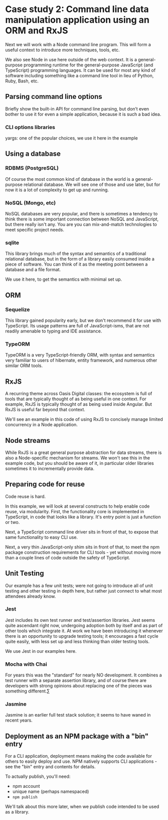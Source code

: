 # Case study 2: Command line data manipulation application using an ORM and RxJS

Next we will work with a Node command line program. This will form a useful
context to introduce more techniques, tools, etc.

We also see Node in use here outside of the web context. It is a general-purpose
programming runtime for the general-purpose JavaScript (and TypeScript)
programming languages. It can be used for most any kind of software including
something like a command line tool in lieu of Python, Ruby, Bash, etc.

## Parsing command line options

Briefly show the built-in API for command line parsing, but don’t even bother to
use it for even a simple application, because it is such a bad idea.

### CLI options libraries

yargs: one of the popular choices, we use it here in the example

## Using a database

### RDBMS (PostgreSQL)

Of course the most common kind of database in the world is a general-purpose
relational database. We will see one of those and use later, but for now it is a
lot of complexity to get up and running.

### NoSQL (Mongo, etc)

NoSQL databases are very popular, and there is sometimes a tendency to think
there is some important connection between NoSQL and JavaScript, but there
really isn't any. You are you can mix-and-match technologies to meet specific
project needs.

### sqlite

This library brings much of the syntax and semantics of a traditional relational
database, but in the form of a library easily consumed inside a piece of
software. You can think of it as the meeting point between a database and a file
format.

We use it here, to get the semantics with minimal set up.

## ORM

### Sequelize

This library gained popularity early, but we don't recommend it for use with
TypeScript. Its usage patterns are full of JavaScript-isms, that are not readily
amenable to typing and IDE assistance.

### TypeORM

TypeORM is a very TypeScript-friendly ORM, with syntax and semantics very
familiar to users of hibernate, entity framework, and numerous other similar ORM
tools.

## RxJS

A recurring theme across Oasis Digital classes: the ecosystem is full of tools
that are typically thought of as being useful in one context. For example, RxJS
is typically thought of as being used inside Angular. But RxJS is useful far
beyond that context.

We'll see an example in this code of using RxJS to concisely manage limited
concurrency in a Node application.

## Node streams

While RxJS is a great general purpose abstraction for data streams, there is
also a Node-specific mechanism for streams. We won't see this in the example
code, but you should be aware of it, in particular older libraries sometimes it
to incrementally provide data.

## Preparing code for reuse

Code reuse is hard.

In this example, we will look at several constructs to help enable code reuse,
via modularity. First, the functionality core is implemented in TypeScript, in
code that looks like a library. It's entry point is just a function or two.

Next, a TypeScript command line driver sits in front of that, to expose that
same functionality to easy CLI use.

Next, a very thin JavaScript-only shim sits in front of that, to meet the npm
package construction requirements for CLI tools - yet without moving more than a
couple lines of code outside the safety of TypeScript.

## Unit Testing

Our example has a few unit tests; were not going to introduce all of unit
testing and other testing in depth here, but rather just connect to what most
attendees already know.

### Jest

Jest includes its own test runner and test/assertion libraries. Jest seems quite
ascendant right now, undergoing adoption both by itself and as part of other
tools which integrate it. At work we have been introducing it whenever there is
an opportunity to upgrade testing tools; it encourages a fast cycle quite
easily, with less set up and less thinking than older testing tools.

We use Jest in our examples here.

### Mocha with Chai

For years this was the "standard" for nearly NO development. It combines a test
runner with a separate assertion library, and of course there are developers
with strong opinions about replacing one of the pieces was something different.∑

### Jasmine

Jasmine is an earlier full test stack solution; it seems to have waned in recent
years.

## Deployment as an NPM package with a "bin" entry

For a CLI application, deployment means making the code available for others to
easily deploy and use. NPM natively supports CLI applications - see the "bin"
entry and contents for details.

To actually publish, you'll need:

- npm account
- unique name (perhaps namespaced)
- `npm publish`

We'll talk about this more later, when we publish code intended to be used as a
library.
